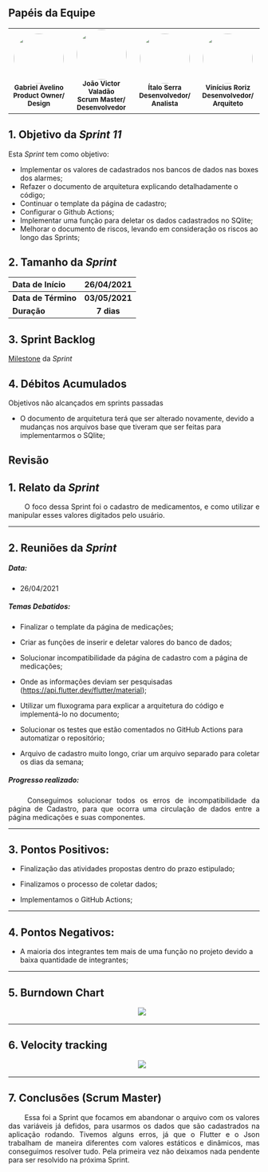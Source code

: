 ## Papéis da Equipe

<table>
    <tr>
     <!-- Gabriel   -->
        <td align="center"><img style="border-radius: 50%;" src="https://i.pinimg.com/236x/26/8c/85/268c85ddbcd949007598f1d501d7d5f6.jpg" width="100px;" alt=""/><br /><sub><b>Gabriel Avelino</b><br><b>Product Owner/ Design</b></sub></a><br /></td>
     <!-- João Victor -->
        <td align="center">
        <img style="border-radius: 50%;" src="https://i.pinimg.com/236x/2f/94/ad/2f94ad956d168aa8b00fd18fa7423b44.jpg"width="100px;" alt=""/>
        <br /><sub><b>João Victor Valadão</b><br><b>Scrum Master/ Desenvolvedor</b></sub></a><br /></td>
    <!-- Ítalo -->
        <td align="center">
        <img style="border-radius: 50%;" src="https://i.pinimg.com/236x/d1/31/d3/d131d31721704d8f60132cfb5cb1e706.jpg"width="100px;" alt=""/>
        <br /><sub><b>Ítalo Serra</b><br><b>Desenvolvedor/ Analista</b></sub></a><br /></td>
     <!-- Vinícius -->
        <td align="center">
        <img style="border-radius: 50%;" src="https://i.pinimg.com/564x/9d/0f/07/9d0f074c9a38b3850cec23d894fcb39c.jpg"width="100px;" alt=""/>
        <br /><sub><b>Vinícius Roriz</b><br><b>Desenvolvedor/ Arquiteto</b></sub></a><br /></td>
    </table>

## 1. Objetivo da _Sprint 11_

<p align="justify">Esta <i>Sprint</i> tem como objetivo:</p>

- Implementar os valores de cadastrados nos bancos de dados nas boxes dos alarmes;
- Refazer o documento de arquitetura explicando detalhadamente o código;
- Continuar o template da página de cadastro;
- Configurar o Github Actions;
- Implementar uma função para deletar os dados cadastrados no SQlite;
- Melhorar o documento de riscos, levando em consideração os riscos ao longo das Sprints;



## 2. Tamanho da _Sprint_

| Data de Início | 26/04/2021 |
|:--|:--:|
| **Data de Término** | **03/05/2021** |
| **Duração** | **7 dias** |


## 3. Sprint Backlog

[Milestone](https://github.com/fga-eps-mds/MDS-2020-2-G9/milestone/11) da _Sprint_


## 4. Débitos Acumulados

Objetivos não alcançados em sprints passadas

- O documento de arquitetura terá que ser alterado novamente, devido a mudanças nos arquivos base que tiveram que ser feitas para implementarmos o SQlite;

## Revisão

## 1. Relato da _Sprint_

<p align="justify">&emsp;&emsp; O foco dessa Sprint foi o cadastro de medicamentos, e como utilizar e manipular esses valores digitados pelo usuário.</p>


------------
## 2. Reuniões da _Sprint_ 
##### Data:
- 26/04/2021

##### _Temas Debatidos:_

-  Finalizar o template da página de medicações;

-  Criar as funções de inserir e deletar valores do banco de dados;

-  Solucionar incompatibilidade da página de cadastro com a página de medicações;

-  Onde as informações deviam ser pesquisadas (https://api.flutter.dev/flutter/material);

-  Utilizar um fluxograma para explicar a arquitetura do código e implementá-lo no documento;

-  Solucionar os testes que estão comentados no GitHub Actions para automatizar o repositório;

-  Arquivo de cadastro muito longo, criar um arquivo separado para coletar os dias da semana;


##### Progresso realizado: 

<p align="justify">&emsp;&emsp; Conseguimos solucionar todos os erros de incompatibilidade da página de Cadastro, para que ocorra uma circulação de dados entre a página medicações e suas componentes.</p>

------------

## 3. Pontos Positivos:

* Finalização das atividades propostas dentro do prazo estipulado;

* Finalizamos o processo de coletar dados;

* Implementamos o GitHub Actions;

-----------

## 4. Pontos Negativos:

* A maioria dos integrantes tem mais de uma função no projeto devido a baixa quantidade de integrantes;

-----------

## 5. Burndown Chart
<p align = "center"> &emsp;&emsp; <img src="https://raw.githubusercontent.com/fga-eps-mds/MDS-2020-2-G9/8c90e955b2e685aaff21ec4e302ce57f58c637f2/docs/Sprints/Gr%C3%A1ficos/Burn%20Down%20(6).jpeg">
</p>

-----------

## 6. Velocity tracking
<p align = "center"> &emsp;&emsp; <img src="https://raw.githubusercontent.com/fga-eps-mds/MDS-2020-2-G9/8c90e955b2e685aaff21ec4e302ce57f58c637f2/docs/Sprints/Gr%C3%A1ficos/Velocity%20tracking%20(4).jpeg">
</p>

-----------

## 7. Conclusões (Scrum Master)

<p align="justify">&emsp;&emsp; Essa foi a Sprint que focamos em abandonar o arquivo com os valores das variáveis já defidos, para usarmos os dados que são cadastrados na aplicação rodando. Tivemos alguns erros, já que o Flutter e o Json trabalham de maneira diferentes com valores estáticos e dinâmicos, mas conseguimos resolver tudo. Pela primeira vez não deixamos nada pendente para ser resolvido na próxima Sprint.</p>
